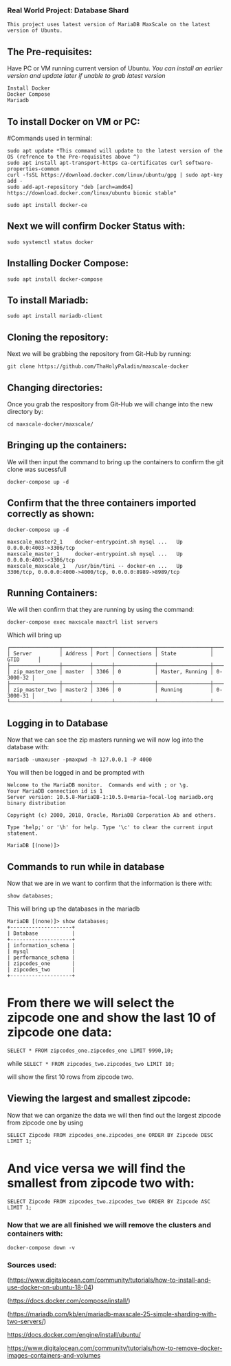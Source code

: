 ### Real World Project: Database Shard
```
This project uses latest version of MariaDB MaxScale on the latest version of Ubuntu.
```

## The Pre-requisites:

Have PC or VM running current version of Ubuntu. *You can install an earlier version and update later if unable to grab latest version*

```
Install Docker 
Docker Compose 
Mariadb

```

## To install Docker on VM or PC:

#Commands used in terminal:
```
sudo apt update *This command will update to the latest version of the OS (refrence to the Pre-requisites above ^)
sudo apt install apt-transport-https ca-certificates curl software-properties-common
curl -fsSL https://download.docker.com/linux/ubuntu/gpg | sudo apt-key add -
sudo add-apt-repository "deb [arch=amd64] https://download.docker.com/linux/ubuntu bionic stable"

sudo apt install docker-ce
```
## Next we will confirm Docker Status with:
```
sudo systemctl status docker
```

## Installing Docker Compose:
```
sudo apt install docker-compose
```

## To install Mariadb:
```
sudo apt install mariadb-client
```

## Cloning the repository:
Next we will be grabbing the repository from Git-Hub by running:
```
git clone https://github.com/ThaHolyPaladin/maxscale-docker
```

## Changing directories:
Once you grab the respository from Git-Hub we will change into the new directory by:

```
cd maxscale-docker/maxscale/
```

## Bringing up the containers:

We will then input the command to bring up the containers to confirm the git clone was sucessfull 
```
docker-compose up -d
```
## Confirm that the three containers imported correctly as shown:
```
docker-compose up -d
```

```
maxscale_master2_1    docker-entrypoint.sh mysql ...   Up      0.0.0.0:4003->3306/tcp                                  
maxscale_master_1     docker-entrypoint.sh mysql ...   Up      0.0.0.0:4001->3306/tcp                                  
maxscale_maxscale_1   /usr/bin/tini -- docker-en ...   Up      3306/tcp, 0.0.0.0:4000->4000/tcp, 0.0.0.0:8989->8989/tcp
```

## Running Containers:
We will then confirm that they are running by using the command:

```
docker-compose exec maxscale maxctrl list servers
```
Which will bring up

```
┌────────────────┬─────────┬──────┬─────────────┬─────────────────┬───────────┐
│ Server         │ Address │ Port │ Connections │ State           │ GTID      │
├────────────────┼─────────┼──────┼─────────────┼─────────────────┼───────────┤
│ zip_master_one │ master  │ 3306 │ 0           │ Master, Running │ 0-3000-32 │
├────────────────┼─────────┼──────┼─────────────┼─────────────────┼───────────┤
│ zip_master_two │ master2 │ 3306 │ 0           │ Running         │ 0-3000-31 │
└────────────────┴─────────┴──────┴─────────────┴─────────────────┴───────────┘
```

## Logging in to Database

Now that we can see the zip masters running we will now log into the database with:

```
mariadb -umaxuser -pmaxpwd -h 127.0.0.1 -P 4000
```

You will then be logged in and be prompted with

```
Welcome to the MariaDB monitor.  Commands end with ; or \g.
Your MariaDB connection id is 1
Server version: 10.5.8-MariaDB-1:10.5.8+maria~focal-log mariadb.org binary distribution

Copyright (c) 2000, 2018, Oracle, MariaDB Corporation Ab and others.

Type 'help;' or '\h' for help. Type '\c' to clear the current input statement.

MariaDB [(none)]> 
```

## Commands to run while in database

Now that we are in we want to confirm that the information is there with:

```
show databases;
```

This will bring up the databases in the mariadb

```
MariaDB [(none)]> show databases;
+--------------------+
| Database           |
+--------------------+
| information_schema |
| mysql              |
| performance_schema |
| zipcodes_one       |
| zipcodes_two       |
+--------------------+
```

# From there we will select the zipcode one and show the last 10 of zipcode one data:

```
SELECT * FROM zipcodes_one.zipcodes_one LIMIT 9990,10;
```

while ```SELECT * FROM zipcodes_two.zipcodes_two LIMIT 10;```

will show the first 10 rows from zipcode two. 

## Viewing the largest and smallest zipcode:

Now that we can organize the data we will then find out the largest zipcode from zipcode one by using 

```
SELECT Zipcode FROM zipcodes_one.zipcodes_one ORDER BY Zipcode DESC LIMIT 1;
```

# And vice versa we will find the smallest from zipcode two with:

```
SELECT Zipcode FROM zipcodes_two.zipcodes_two ORDER BY Zipcode ASC LIMIT 1;
```

### Now that we are all finished we will remove the clusters and containers with:

```
docker-compose down -v
```

### Sources used:

(https://www.digitalocean.com/community/tutorials/how-to-install-and-use-docker-on-ubuntu-18-04)

(https://docs.docker.com/compose/install/)

(https://mariadb.com/kb/en/mariadb-maxscale-25-simple-sharding-with-two-servers/)

https://docs.docker.com/engine/install/ubuntu/

https://www.digitalocean.com/community/tutorials/how-to-remove-docker-images-containers-and-volumes


